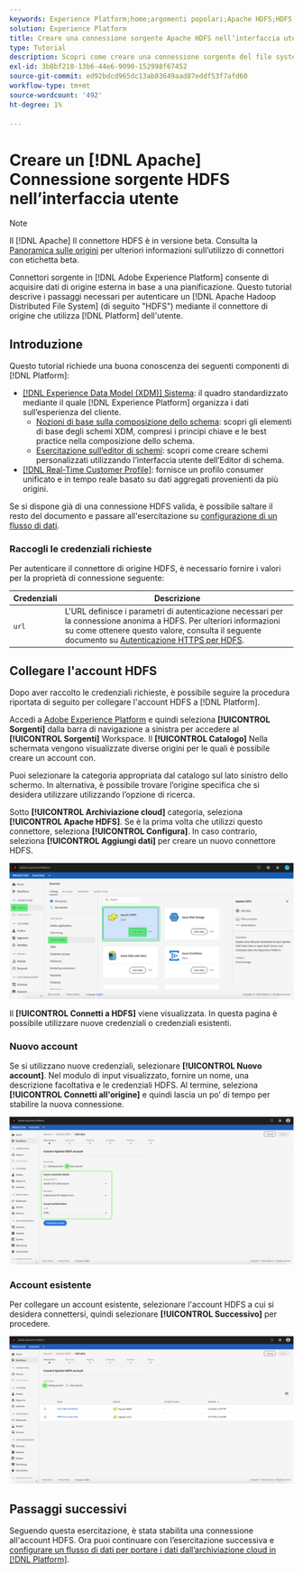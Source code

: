 ```yaml
---
keywords: Experience Platform;home;argomenti popolari;Apache HDFS;HDFS;hdfs
solution: Experience Platform
title: Creare una connessione sorgente Apache HDFS nell’interfaccia utente
type: Tutorial
description: Scopri come creare una connessione sorgente del file system distribuito di Hadoop Apache utilizzando l’interfaccia utente di Adobe Experience Platform.
exl-id: 3b8bf210-13b6-44e6-9090-152998f67452
source-git-commit: ed92bdcd965dc13ab83649aad87eddf53f7afd60
workflow-type: tm+mt
source-wordcount: '492'
ht-degree: 1%

---
```


# Creare un [!DNL Apache] Connessione sorgente HDFS nell’interfaccia utente

>[!NOTE]
>
>Il [!DNL Apache] Il connettore HDFS è in versione beta. Consulta la [Panoramica sulle origini](../../../../home.md#terms-and-conditions) per ulteriori informazioni sull’utilizzo di connettori con etichetta beta.

Connettori sorgente in [!DNL Adobe Experience Platform] consente di acquisire dati di origine esterna in base a una pianificazione. Questo tutorial descrive i passaggi necessari per autenticare un [!DNL Apache Hadoop Distributed File System] (di seguito &quot;HDFS&quot;) mediante il connettore di origine che utilizza [!DNL Platform] dell&#39;utente.

## Introduzione

Questo tutorial richiede una buona conoscenza dei seguenti componenti di [!DNL Platform]:

- [[!DNL Experience Data Model (XDM)] Sistema](../../../../../xdm/home.md): il quadro standardizzato mediante il quale [!DNL Experience Platform] organizza i dati sull’esperienza del cliente.
   - [Nozioni di base sulla composizione dello schema](../../../../../xdm/schema/composition.md): scopri gli elementi di base degli schemi XDM, compresi i principi chiave e le best practice nella composizione dello schema.
   - [Esercitazione sull’editor di schemi](../../../../../xdm/tutorials/create-schema-ui.md): scopri come creare schemi personalizzati utilizzando l’interfaccia utente dell’Editor di schema.
- [[!DNL Real-Time Customer Profile]](../../../../../profile/home.md): fornisce un profilo consumer unificato e in tempo reale basato su dati aggregati provenienti da più origini.

Se si dispone già di una connessione HDFS valida, è possibile saltare il resto del documento e passare all&#39;esercitazione su [configurazione di un flusso di dati](../../dataflow/batch/cloud-storage.md).

### Raccogli le credenziali richieste

Per autenticare il connettore di origine HDFS, è necessario fornire i valori per la proprietà di connessione seguente:

| Credenziali | Descrizione |
| ---------- | ----------- |
| `url` | L&#39;URL definisce i parametri di autenticazione necessari per la connessione anonima a HDFS. Per ulteriori informazioni su come ottenere questo valore, consulta il seguente documento su [Autenticazione HTTPS per HDFS](https://hadoop.apache.org/docs/r1.2.1/HttpAuthentication.html). |

## Collegare l&#39;account HDFS

Dopo aver raccolto le credenziali richieste, è possibile seguire la procedura riportata di seguito per collegare l&#39;account HDFS a [!DNL Platform].

Accedi a [Adobe Experience Platform](https://platform.adobe.com) e quindi seleziona **[!UICONTROL Sorgenti]** dalla barra di navigazione a sinistra per accedere al **[!UICONTROL Sorgenti]** Workspace. Il **[!UICONTROL Catalogo]** Nella schermata vengono visualizzate diverse origini per le quali è possibile creare un account con.

Puoi selezionare la categoria appropriata dal catalogo sul lato sinistro dello schermo. In alternativa, è possibile trovare l’origine specifica che si desidera utilizzare utilizzando l’opzione di ricerca.

Sotto **[!UICONTROL Archiviazione cloud]** categoria, seleziona **[!UICONTROL Apache HDFS]**. Se è la prima volta che utilizzi questo connettore, seleziona **[!UICONTROL Configura]**. In caso contrario, seleziona **[!UICONTROL Aggiungi dati]** per creare un nuovo connettore HDFS.

![catalogo](../../../../images/tutorials/create/hdfs/catalog.png)

Il **[!UICONTROL Connetti a HDFS]** viene visualizzata. In questa pagina è possibile utilizzare nuove credenziali o credenziali esistenti.

### Nuovo account

Se si utilizzano nuove credenziali, selezionare **[!UICONTROL Nuovo account]**. Nel modulo di input visualizzato, fornire un nome, una descrizione facoltativa e le credenziali HDFS. Al termine, seleziona **[!UICONTROL Connetti all&#39;origine]** e quindi lascia un po’ di tempo per stabilire la nuova connessione.

![connetti](../../../../images/tutorials/create/hdfs/new.png)

### Account esistente

Per collegare un account esistente, selezionare l&#39;account HDFS a cui si desidera connettersi, quindi selezionare **[!UICONTROL Successivo]** per procedere.

![esistente](../../../../images/tutorials/create/hdfs/existing.png)

## Passaggi successivi

Seguendo questa esercitazione, è stata stabilita una connessione all&#39;account HDFS. Ora puoi continuare con l’esercitazione successiva e [configurare un flusso di dati per portare i dati dall’archiviazione cloud in [!DNL Platform]](../../dataflow/batch/cloud-storage.md).
